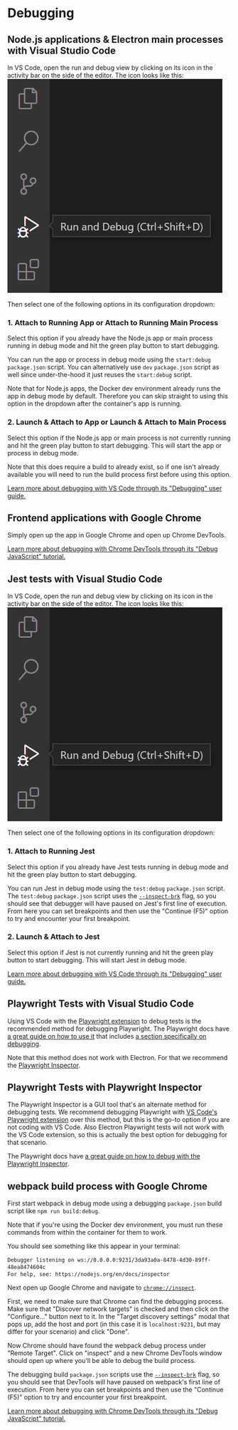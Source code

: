 # Debugging

## Node.js applications & Electron main processes with Visual Studio Code

In VS Code, open the run and debug view by clicking on its icon in the activity bar on the side of the editor. The icon looks like this:  
![VS Code run and debug view icon](../images/vs-code-run-and-debug-icon.png)

Then select one of the following options in its configuration dropdown:

### 1. Attach to Running App or Attach to Running Main Process

Select this option if you already have the Node.js app or main process running in debug mode and hit the green play button to start debugging.

You can run the app or process in debug mode using the `start:debug` `package.json` script. You can alternatively use `dev` `package.json` script as well since under-the-hood it just reuses the `start:debug` script.

Note that for Node.js apps, the Docker dev environment already runs the app in debug mode by default. Therefore you can skip straight to using this option in the dropdown after the container's app is running.

### 2. Launch & Attach to App or Launch & Attach to Main Process

Select this option if the Node.js app or main process is not currently running and hit the green play button to start debugging. This will start the app or process in debug mode.

Note that this does require a build to already exist, so if one isn't already available you will need to run the build process first before using this option.

[Learn more about debugging with VS Code through its "Debugging" user guide.](https://code.visualstudio.com/docs/editor/debugging)

## Frontend applications with Google Chrome

Simply open up the app in Google Chrome and open up Chrome DevTools.

[Learn more about debugging with Chrome DevTools through its "Debug JavaScript" tutorial.](https://developer.chrome.com/docs/devtools/javascript)

## Jest tests with Visual Studio Code

In VS Code, open the run and debug view by clicking on its icon in the activity bar on the side of the editor. The icon looks like this:  
![VS Code run and debug view icon](../images/vs-code-run-and-debug-icon.png)

Then select one of the following options in its configuration dropdown:

### 1. Attach to Running Jest

Select this option if you already have Jest tests running in debug mode and hit the green play button to start debugging.

You can run Jest in debug mode using the `test:debug` `package.json` script. The `test:debug` `package.json` script uses the [`--inspect-brk`](https://nodejs.org/api/debugger.html#v8-inspector-integration-for-nodejs) flag, so you should see that debugger will have paused on Jest's first line of execution. From here you can set breakpoints and then use the "Continue (F5)" option to try and encounter your first breakpoint.

### 2. Launch & Attach to Jest

Select this option if Jest is not currently running and hit the green play button to start debugging. This will start Jest in debug mode.

[Learn more about debugging with VS Code through its "Debugging" user guide.](https://code.visualstudio.com/docs/editor/debugging)

## Playwright Tests with Visual Studio Code

Using VS Code with the [Playwright extension](https://marketplace.visualstudio.com/items?itemName=ms-playwright.playwright) to debug tests is the recommended method for debugging Playwright. The Playwright docs have [a great guide on how to use it](https://playwright.dev/docs/getting-started-vscode) that includes [a section specifically on debugging](https://playwright.dev/docs/getting-started-vscode#debugging-tests).

Note that this method does not work with Electron. For that we recommend the [Playwright Inspector](#playwright-tests-with-playwright-inspector).

## Playwright Tests with Playwright Inspector

The Playwright Inspector is a GUI tool that's an alternate method for debugging tests. We recommend debugging Playwright with [VS Code's Playwright extension](#playwright-tests-with-visual-studio-code) over this method, but this is the go-to option if you are not coding with VS Code. Also Electron Playwright tests will not work with the VS Code extension, so this is actually the best option for debugging for that scenario.

The Playwright docs have [a great guide on how to debug with the Playwright Inspector](https://playwright.dev/docs/debug#playwright-inspector).

## webpack build process with Google Chrome

First start webpack in debug mode using a debugging `package.json` build script like `npm run build:debug`.

Note that if you're using the Docker dev environment, you must run these commands from within the container for them to work.

You should see something like this appear in your terminal:

```
Debugger listening on ws://0.0.0.0:9231/3da93a0a-8478-4d30-89ff-48ea8474604c
For help, see: https://nodejs.org/en/docs/inspector
```

Next open up Google Chrome and navigate to [`chrome://inspect`](chrome://inspect).

First, we need to make sure that Chrome can find the debugging process. Make sure that "Discover network targets" is checked and then click on the "Configure..." button next to it. In the "Target discovery settings" modal that pops up, add the host and port (in this case it is `localhost:9231`, but may differ for your scenario) and click "Done".

Now Chrome should have found the webpack debug process under "Remote Target". Click on "inspect" and a new Chrome DevTools window should open up where you'll be able to debug the build process.

The debugging build `package.json` scripts use the [`--inspect-brk`](https://nodejs.org/api/debugger.html#v8-inspector-integration-for-nodejs) flag, so you should see that DevTools will have paused on webpack's first line of execution. From here you can set breakpoints and then use the "Continue (F5)" option to try and encounter your first breakpoint.

[Learn more about debugging with Chrome DevTools through its "Debug JavaScript" tutorial.](https://developer.chrome.com/docs/devtools/javascript)
